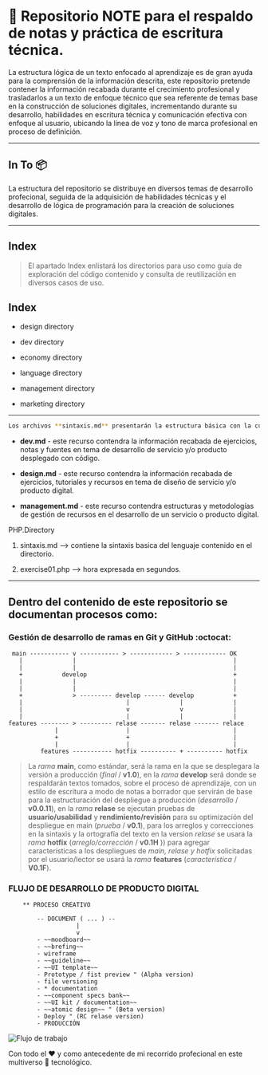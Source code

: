 # :notebook: Repositorio **NOTE** para el respaldo de notas y práctica de escritura técnica.

La estructura lógica de un texto enfocado al aprendizaje es de gran ayuda para la comprensión de la información descrita, este repositorio pretende contener la información recabada durante el crecimiento profesional y trasladarlos a un texto de enfoque técnico que sea referente de temas base en la construcción de soluciones digitales, incrementando durante su desarrollo, habilidades en escritura técnica y comunicación efectiva con enfoque al usuario, ubicando la línea de voz y tono de marca profesional en proceso de definición.

---
## In To 📦

La estructura del repositorio se distribuye en diversos temas de desarrollo profecional, seguida de la adquisición de habilidades técnicas y el desarrollo de lógica de programación para la creación de soluciones digitales.

---
## Index
> El apartado Index enlistará los directorios para uso como guía de exploración del código contenido y consulta de reutilización en diversos casos de uso.

## Index

- design directory

- dev directory

- economy directory

- language directory

- management directory

- marketing directory

---

~~~sh
Los archivos **sintaxis.md** presentarán la estructura básica con la cual comenzaremos a implementar. Los archivos tipo **exercisex.php** o **exercise.html** contendrán fragmentos de código y pruebas de implementación a una estructura mayor, archivo el cual tendremos que ejecutar en la terminal de comandos. Los archivo tipo **index.php** y **server.php** contendrán la estructura de la implementación con respuesta del servidor, archivo el cual se tendrá que desplegar según las características del servidor utilizado para desplegar.
~~~

- **dev.md** - este recurso contendra la información recabada de ejercicios, notas y fuentes en tema de desarrollo de servicio y/o producto desplegado con código.

- **design.md** - este recurso contendra la información recabada de ejercicios, tutoriales y recursos en tema de diseño de servicio y/o producto digital.

- **management.md** - este recurso contendra estructuras y metodologías de gestión de recursos en el desarrollo de un servicio o producto digital.

PHP.Directory

1. sintaxis.md --> contiene la sintaxis basica del lenguaje contenido en el directorio.  

2. exercise01.php --> hora expresada en segundos.

---

## Dentro del contenido de este repositorio se documentan procesos como: 

### Gestión de desarrollo de ramas en Git y GitHub :octocat:

~~~
 main ----------- v ----------- > ------------ > ------------ OK
   |              |                                            | 
   |              |                                            | 
   +           develop                                         +
   |              |                                            |
   |              |                                            |
   +              > --------- develop ------ develop           +
   |                             |              |              |    
   |                             v              v              |
   |                             |              |              |  
features -------- > --------- relase ------- relase ------- relace
             |                   |                             |
             +                   +                             |
             |                   |                             |
         features ----------- hotfix ---------- + ---------- hotfix

~~~
> La *rama*  **main**, como estándar, será la rama en la que se desplegara la versión a producción (*final* / **v1.0**), en la *rama* **develop** será donde se respaldarán textos tomados, sobre el proceso de aprendizaje, con un estilo de escritura a modo de notas a borrador que servirán de base para la estructuración del despliegue a producción (*desarrollo* / **v0.0.11**), en la *rama* **relase** se ejecutan pruebas de **usuario/usabilidad** y **rendimiento/revisión** para su optimización del despliegue en main (*prueba* / **v0.1**), para los arreglos y correcciones en la sintaxis y la ortografía del texto en la version *relase* se usara la *rama* **hotfix** (*arreglo/corrección* / **v0.1H** ))  para agregar características a los despliegues de *main, relase y hotfix* solicitadas por el usuario/lector se usará la *rama* **features** (*característica* / **V0.1F**). 

### FLUJO DE DESARROLLO DE PRODUCTO DIGITAL <a name="id2"></a>
~~~
	** PROCESO CREATIVO
	
		-- DOCUMENT ( ... ) --
			       |
			       v
		- ~~moodboard~~
		- ~~brefing~~
		- wireframe
		- ~~guideline~~
		- ~~UI template~~
		- Prototype / fist preview " (Alpha version)
		- file versioning
		- * documentation
		- ~~component specs bank~~
		- ~~UI kit / documentation~~ 
		- ~~atomic design~~ " (Beta version)
		- Deploy " (RC relase version)
		- PRODUCCIÓN
~~~

![Flujo de trabajo](https://i.imgur.com/c4cfDX9.png)





Con todo el :heart: y como antecedente de mi recorrido profecional en este multiverso :space_invader: tecnológico. 

